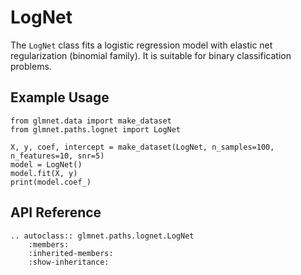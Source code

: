 # LogNet

The `LogNet` class fits a logistic regression model with elastic net regularization (binomial family). It is suitable for binary classification problems.

## Example Usage

```{code-cell} ipython3
from glmnet.data import make_dataset
from glmnet.paths.lognet import LogNet

X, y, coef, intercept = make_dataset(LogNet, n_samples=100, n_features=10, snr=5)
model = LogNet()
model.fit(X, y)
print(model.coef_)
```

## API Reference

```{eval-rst}
.. autoclass:: glmnet.paths.lognet.LogNet
    :members:
    :inherited-members:
    :show-inheritance:
``` 